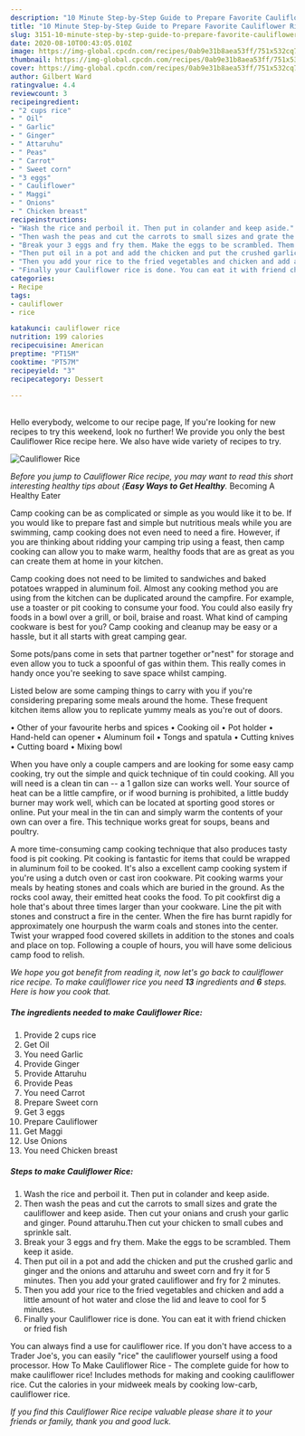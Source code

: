 ```yaml
---
description: "10 Minute Step-by-Step Guide to Prepare Favorite Cauliflower Rice"
title: "10 Minute Step-by-Step Guide to Prepare Favorite Cauliflower Rice"
slug: 3151-10-minute-step-by-step-guide-to-prepare-favorite-cauliflower-rice
date: 2020-08-10T00:43:05.010Z
image: https://img-global.cpcdn.com/recipes/0ab9e31b8aea53ff/751x532cq70/cauliflower-rice-recipe-main-photo.jpg
thumbnail: https://img-global.cpcdn.com/recipes/0ab9e31b8aea53ff/751x532cq70/cauliflower-rice-recipe-main-photo.jpg
cover: https://img-global.cpcdn.com/recipes/0ab9e31b8aea53ff/751x532cq70/cauliflower-rice-recipe-main-photo.jpg
author: Gilbert Ward
ratingvalue: 4.4
reviewcount: 3
recipeingredient:
- "2 cups rice"
- " Oil"
- " Garlic"
- " Ginger"
- " Attaruhu"
- " Peas"
- " Carrot"
- " Sweet corn"
- "3 eggs"
- " Cauliflower"
- " Maggi"
- " Onions"
- " Chicken breast"
recipeinstructions:
- "Wash the rice and perboil it. Then put in colander and keep aside."
- "Then wash the peas and cut the carrots to small sizes and grate the cauliflower and keep aside. Then cut your onians and crush your garlic and ginger. Pound attaruhu.Then cut your chicken to small cubes and sprinkle salt."
- "Break your 3 eggs and fry them. Make the eggs to be scrambled. Them keep it aside."
- "Then put oil in a pot and add the chicken and put the crushed garlic and ginger and the onions and attaruhu and sweet corn and fry it for 5 minutes. Then you add your grated cauliflower and fry for 2 minutes."
- "Then you add your rice to the fried vegetables and chicken and add a little amount of hot water and close the lid and leave to cool for 5 minutes."
- "Finally your Cauliflower rice is done. You can eat it with friend chicken or fried fish"
categories:
- Recipe
tags:
- cauliflower
- rice

katakunci: cauliflower rice 
nutrition: 199 calories
recipecuisine: American
preptime: "PT15M"
cooktime: "PT57M"
recipeyield: "3"
recipecategory: Dessert

---
```

<br>
Hello everybody, welcome to our recipe page, If you're looking for new recipes to try this weekend, look no further! We provide you only the best Cauliflower Rice recipe here. We also have wide variety of recipes to try.
<br>


![Cauliflower Rice](https://img-global.cpcdn.com/recipes/0ab9e31b8aea53ff/751x532cq70/cauliflower-rice-recipe-main-photo.jpg)

<i>Before you jump to Cauliflower Rice recipe, you may want to read this short interesting healthy tips about {<strong>Easy Ways to Get Healthy</strong>.</i>
Becoming A Healthy Eater

    
Camp cooking can be as complicated or simple as you would like it to be. If you would like to prepare fast and simple but nutritious meals while you are swimming, camp cooking does not even need to need a fire. However, if you are thinking about ridding your camping trip using a feast, then camp cooking can allow you to make warm, healthy foods that are as great as you can create them at home in your kitchen.

Camp cooking does not need to be limited to sandwiches and baked potatoes wrapped in aluminum foil.  Almost any cooking method you are using from the kitchen can be duplicated around the campfire. For example, use a toaster or pit cooking to consume your food. You could also easily fry foods in a bowl over a grill, or boil, braise and roast. What kind of camping cookware is best for you? Camp cooking and cleanup may be easy or a hassle, but it all starts with great camping gear.

Some pots/pans come in sets that partner together or"nest" for storage and even allow you to tuck a spoonful of gas within them. This really comes in handy once you're seeking to save space whilst camping.

Listed below are some camping things to carry with you if you're considering preparing some meals around the home. These frequent kitchen items allow you to replicate yummy meals as you're out of doors.


• Other of your favourite herbs and spices
• Cooking oil
• Pot holder
• Hand-held can opener
• Aluminum foil
• Tongs and spatula
• Cutting knives
• Cutting board
• Mixing bowl


When you have only a couple campers and are looking for some easy camp cooking, try out the simple and quick technique of tin could cooking. All you will need is a clean tin can -- a 1 gallon size can works well. Your source of heat can be a little campfire, or if wood burning is prohibited, a little buddy burner may work well, which can be located at sporting good stores or online. Put your meal in the tin can and simply warm the contents of your own can over a fire.  This technique works great for soups, beans and poultry.

A more time-consuming camp cooking technique that also produces tasty food is pit cooking. Pit cooking is fantastic for items that could be wrapped in aluminum foil to be cooked.  It's also a excellent camp cooking system if you're using a dutch oven or cast iron cookware. Pit cooking warms your meals by heating stones and coals which are buried in the ground. As the rocks cool away, their emitted heat cooks the food. To pit cookfirst dig a hole that's about three times larger than your cookware. Line the pit with stones and construct a fire in the center. When the fire has burnt rapidly for approximately one hourpush the warm coals and stones into the center. Twist your wrapped food covered skillets in addition to the stones and coals and place on top. Following a couple of hours, you will have some delicious camp food to relish.


<i>We hope you got benefit from reading it, now let's go back to cauliflower rice recipe. To make cauliflower rice you need <strong>13</strong> ingredients and <strong>6</strong> steps. Here is how you cook that.
</i>

##### The ingredients needed to make Cauliflower Rice:

1. Provide 2 cups rice
1. Get  Oil
1. You need  Garlic
1. Provide  Ginger
1. Provide  Attaruhu
1. Provide  Peas
1. You need  Carrot
1. Prepare  Sweet corn
1. Get 3 eggs
1. Prepare  Cauliflower
1. Get  Maggi
1. Use  Onions
1. You need  Chicken breast


##### Steps to make Cauliflower Rice:

1. Wash the rice and perboil it. Then put in colander and keep aside.
1. Then wash the peas and cut the carrots to small sizes and grate the cauliflower and keep aside. Then cut your onians and crush your garlic and ginger. Pound attaruhu.Then cut your chicken to small cubes and sprinkle salt.
1. Break your 3 eggs and fry them. Make the eggs to be scrambled. Them keep it aside.
1. Then put oil in a pot and add the chicken and put the crushed garlic and ginger and the onions and attaruhu and sweet corn and fry it for 5 minutes. Then you add your grated cauliflower and fry for 2 minutes.
1. Then you add your rice to the fried vegetables and chicken and add a little amount of hot water and close the lid and leave to cool for 5 minutes.
1. Finally your Cauliflower rice is done. You can eat it with friend chicken or fried fish


You can always find a use for cauliflower rice. If you don&#39;t have access to a Trader Joe&#39;s, you can easily &#34;rice&#34; the cauliflower yourself using a food processor. How To Make Cauliflower Rice - The complete guide for how to make cauliflower rice! Includes methods for making and cooking cauliflower rice. Cut the calories in your midweek meals by cooking low-carb, cauliflower rice. 

<i>If you find this Cauliflower Rice recipe valuable please share it to your friends or family, thank you and good luck.</i>
